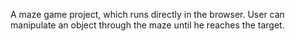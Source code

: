 A maze game project, which runs directly in the browser. 
User can manipulate an object through the maze until he reaches the target.